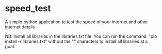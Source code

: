 # speed_test
A simple python application to test the speed of your internet and other internet details


 NB: Install all libraries in the libraries.txt file.
    You can run the command:
    "pip install -r libraries.txt"
    without the "" characters to install all libraries at a goal.
